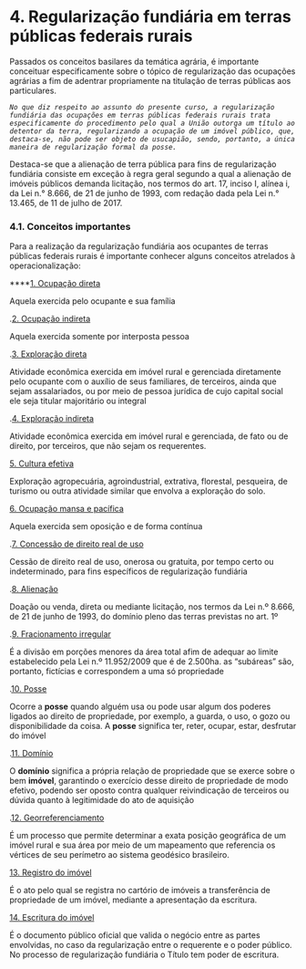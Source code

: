 # 4. Regularização fundiária em terras públicas federais rurais

Passados os conceitos basilares da temática agrária, é importante conceituar especificamente sobre o tópico de regularização das ocupações agrárias a fim de adentrar propriamente na titulação de terras públicas aos particulares.

  
_`No que diz respeito ao assunto do presente curso, a regularização fundiária das ocupações em terras públicas federais rurais trata especificamente do procedimento pelo qual a União outorga um título ao detentor da terra, regularizando a ocupação de um imóvel público, que, destaca-se, não pode ser objeto de usucapião, sendo, portanto, a única maneira de regularização formal da posse.`_  


Destaca-se que a alienação de terra pública para fins de regularização fundiária consiste em exceção à regra geral segundo a qual a alienação de imóveis públicos demanda licitação, nos termos do art. 17, inciso I, alínea i, da Lei n.° 8.666, de 21 de junho de 1993, com redação dada pela Lei n.° 13.465, de 11 de julho de 2017.

### **4.1. Conceitos importantes**

Para a realização da regularização fundiária aos ocupantes de terras públicas federais rurais é importante conhecer alguns conceitos atrelados à operacionalização:

\*\*\*\*[1. Ocupação direta](https://sistemasweb.agricultura.gov.br/avaenagro/mod/book/view.php?id=1839&chapterid=1913#collapseOne)

Aquela exercida pelo ocupante e sua família

.[2. Ocupação indireta](https://sistemasweb.agricultura.gov.br/avaenagro/mod/book/view.php?id=1839&chapterid=1913#collapseTwo)

Aquela exercida somente por interposta pessoa

.[3. Exploração direta](https://sistemasweb.agricultura.gov.br/avaenagro/mod/book/view.php?id=1839&chapterid=1913#collapseThree)

Atividade econômica exercida em imóvel rural e gerenciada diretamente pelo ocupante com o auxílio de seus familiares, de terceiros, ainda que sejam assalariados, ou por meio de pessoa jurídica de cujo capital social ele seja titular majoritário ou integral

.[4. Exploração indireta](https://sistemasweb.agricultura.gov.br/avaenagro/mod/book/view.php?id=1839&chapterid=1913#collapsefor)

Atividade econômica exercida em imóvel rural e gerenciada, de fato ou de direito, por terceiros, que não sejam os requerentes.

[5. Cultura efetiva](https://sistemasweb.agricultura.gov.br/avaenagro/mod/book/view.php?id=1839&chapterid=1913#collapsefive)

Exploração agropecuária, agroindustrial, extrativa, florestal, pesqueira, de turismo ou outra atividade similar que envolva a exploração do solo.

[6. Ocupação mansa e pacífica](https://sistemasweb.agricultura.gov.br/avaenagro/mod/book/view.php?id=1839&chapterid=1913#collapsesix)

Aquela exercida sem oposição e de forma contínua

.[7. Concessão de direito real de uso](https://sistemasweb.agricultura.gov.br/avaenagro/mod/book/view.php?id=1839&chapterid=1913#collapse3)

Cessão de direito real de uso, onerosa ou gratuita, por tempo certo ou indeterminado, para fins específicos de regularização fundiária

.[8. Alienação](https://sistemasweb.agricultura.gov.br/avaenagro/mod/book/view.php?id=1839&chapterid=1913#collapse8)

Doação ou venda, direta ou mediante licitação, nos termos da Lei n.º 8.666, de 21 de junho de 1993, do domínio pleno das terras previstas no art. 1º

.[9. Fracionamento irregular](https://sistemasweb.agricultura.gov.br/avaenagro/mod/book/view.php?id=1839&chapterid=1913#collapsenine)

É a divisão em porções menores da área total afim de adequar ao limite estabelecido pela Lei n.º 11.952/2009 que é de 2.500ha. as “subáreas” são, portanto, fictícias e correspondem a uma só propriedade

.[10. Posse](https://sistemasweb.agricultura.gov.br/avaenagro/mod/book/view.php?id=1839&chapterid=1913#collapse11)

Ocorre a **posse** quando alguém usa ou pode usar algum dos poderes ligados ao direito de propriedade, por exemplo, a guarda, o uso, o gozo ou disponibilidade da coisa. A **posse** significa ter, reter, ocupar, estar, desfrutar do imóvel

.[11. Domínio](https://sistemasweb.agricultura.gov.br/avaenagro/mod/book/view.php?id=1839&chapterid=1913#collapse12)

O **domínio** significa a própria relação de propriedade que se exerce sobre o bem **imóvel**, garantindo o exercício desse direito de propriedade de modo efetivo, podendo ser oposto contra qualquer reivindicação de terceiros ou dúvida quanto à legitimidade do ato de aquisição

.[12. Georreferenciamento](https://sistemasweb.agricultura.gov.br/avaenagro/mod/book/view.php?id=1839&chapterid=1913#collapse14)

É um processo que permite determinar a exata posição geográfica de um imóvel rural e sua área por meio de um mapeamento que referencia os vértices de seu perímetro ao sistema geodésico brasileiro.

[13. Registro do imóvel](https://sistemasweb.agricultura.gov.br/avaenagro/mod/book/view.php?id=1839&chapterid=1913#collapse15)

É o ato pelo qual se registra no cartório de imóveis a transferência de propriedade de um imóvel, mediante a apresentação da escritura.

[14. Escritura do imóvel](https://sistemasweb.agricultura.gov.br/avaenagro/mod/book/view.php?id=1839&chapterid=1913#collapse16)

É o documento público oficial que valida o negócio entre as partes envolvidas, no caso da regularização entre o requerente e o poder público. No processo de regularização fundiária o Título tem poder de escritura.

